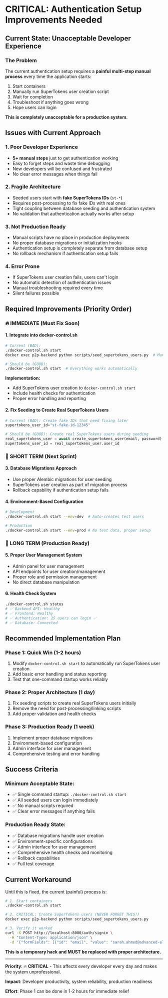 # CRITICAL: Authentication Setup Improvements Needed

## Current State: Unacceptable Developer Experience

### The Problem
The current authentication setup requires a **painful multi-step manual process** every time the application starts:

1. Start containers
2. Manually run SuperTokens user creation script  
3. Wait for completion
4. Troubleshoot if anything goes wrong
5. Hope users can login

**This is completely unacceptable for a production system.**

## Issues with Current Approach

### 1. Poor Developer Experience
- **5+ manual steps** just to get authentication working
- Easy to forget steps and waste time debugging
- New developers will be confused and frustrated
- No clear error messages when things fail

### 2. Fragile Architecture  
- Seeded users start with **fake SuperTokens IDs** (`st-*`)
- Requires post-processing to fix fake IDs with real ones
- Tight coupling between database seeding and authentication system
- No validation that authentication actually works after setup

### 3. Not Production Ready
- Manual scripts have no place in production deployments
- No proper database migrations or initialization hooks
- Authentication setup is completely separate from database setup
- No rollback mechanism if authentication setup fails

### 4. Error Prone
- If SuperTokens user creation fails, users can't login
- No automatic detection of authentication issues
- Manual troubleshooting required every time
- Silent failures possible

## Required Improvements (Priority Order)

### 🔥 **IMMEDIATE (Must Fix Soon)**

#### 1. Integrate into docker-control.sh
```bash
# Current (BAD):
./docker-control.sh start
docker exec p2p-backend python scripts/seed_supertokens_users.py  # Manual!

# Should be (GOOD):
./docker-control.sh start  # Everything works automatically
```

**Implementation:**
- Add SuperTokens user creation to `docker-control.sh start`
- Include health checks for authentication
- Proper error handling and reporting

#### 2. Fix Seeding to Create Real SuperTokens Users
```python
# Current (BAD): Create fake IDs that need fixing later
supertokens_user_id="st-fake-id-12345"

# Should be (GOOD): Create real SuperTokens users during seeding
real_supertokens_user = await create_supertokens_user(email, password)
supertokens_user_id = real_supertokens_user.user_id
```

### 🎯 **SHORT TERM (Next Sprint)**

#### 3. Database Migrations Approach
- Use proper Alembic migrations for user seeding
- SuperTokens user creation as part of migration process
- Rollback capability if authentication setup fails

#### 4. Environment-Based Configuration
```bash
# Development
./docker-control.sh start --env=dev  # Auto-creates test users

# Production  
./docker-control.sh start --env=prod # No test data, proper setup
```

### 🚀 **LONG TERM (Production Ready)**

#### 5. Proper User Management System
- Admin panel for user management
- API endpoints for user creation/management
- Proper role and permission management
- No direct database manipulation

#### 6. Health Check System
```bash
./docker-control.sh status
# ✅ Backend API: Healthy
# ✅ Frontend: Healthy  
# ✅ Authentication: 25 users can login ✅
# ✅ Database: Connected
```

## Recommended Implementation Plan

### Phase 1: Quick Win (1-2 hours)
1. Modify `docker-control.sh start` to automatically run SuperTokens user creation
2. Add basic error handling and status reporting
3. Test that one-command startup works reliably

### Phase 2: Proper Architecture (1 day)  
1. Fix seeding scripts to create real SuperTokens users initially
2. Remove the need for post-processing/linking scripts
3. Add proper validation and health checks

### Phase 3: Production Ready (1 week)
1. Implement proper database migrations
2. Environment-based configuration
3. Admin interface for user management
4. Comprehensive testing and error handling

## Success Criteria

### Minimum Acceptable State:
- ✅ Single command startup: `./docker-control.sh start`
- ✅ All seeded users can login immediately  
- ✅ No manual scripts required
- ✅ Clear error messages if anything fails

### Production Ready State:
- ✅ Database migrations handle user creation
- ✅ Environment-specific configurations
- ✅ Admin interface for user management
- ✅ Comprehensive health checks and monitoring
- ✅ Rollback capabilities
- ✅ Full test coverage

## Current Workaround

Until this is fixed, the current (painful) process is:

```bash
# 1. Start containers
./docker-control.sh start

# 2. CRITICAL: Create SuperTokens users (NEVER FORGET THIS!)
docker exec p2p-backend python scripts/seed_supertokens_users.py

# 3. Verify it worked
curl -X POST http://localhost:8000/auth/signin \
  -H "Content-Type: application/json" \
  -d '{"formFields": [{"id": "email", "value": "sarah.ahmed@advanced-electronics.sa"}, {"id": "password", "value": "TestPassword123!"}]}'
```

**This is a temporary hack and MUST be replaced with proper architecture.**

---

**Priority**: 🔥 **CRITICAL** - This affects every developer every day and makes the system unprofessional.

**Impact**: Developer productivity, system reliability, production readiness

**Effort**: Phase 1 can be done in 1-2 hours for immediate relief